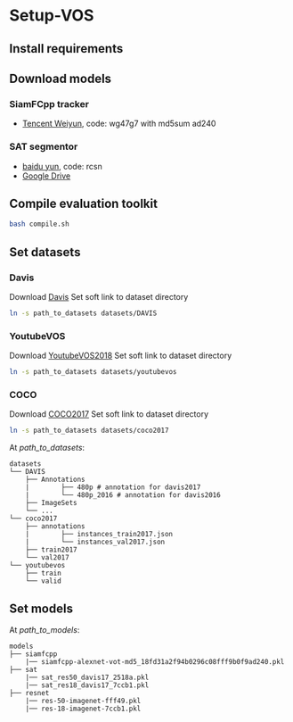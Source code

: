 # Setup-VOS

## Install requirements


## Download models
### SiamFCpp tracker
* [Tencent Weiyun](https://share.weiyun.com/56C92l4), code: wg47g7 with md5sum ad240
### SAT segmentor
* [baidu yun](https://pan.baidu.com/s/1uZ26iZyVJm50dJ3GoLCQ9w), code: rcsn
* [Google Drive](https://drive.google.com/open?id=1UXshq4k9WKx4hNkdpOagJLXPR57ZkBkg)

## Compile evaluation toolkit

```Bash
bash compile.sh
```

## Set datasets

### Davis
Download [Davis](https://davischallenge.org/davis2017/code.html)
Set soft link to dataset directory 

```bash
ln -s path_to_datasets datasets/DAVIS
```
### YoutubeVOS
Download [YoutubeVOS2018](https://youtube-vos.org/dataset/)
Set soft link to dataset directory 

```bash
ln -s path_to_datasets datasets/youtubevos
```

### COCO
Download [COCO2017](http://cocodataset.org/#download)
Set soft link to dataset directory 

```bash
ln -s path_to_datasets datasets/coco2017
```

At _path_to_datasets_:

```File Tree
datasets
└── DAVIS
    ├── Annotations
    |        ├── 480p # annotation for davis2017
    |        └── 480p_2016 # annotation for davis2016
    ├── ImageSets
    └── ...
└── coco2017
    ├── annotations
    |        ├── instances_train2017.json
    |        └── instances_val2017.json
    ├── train2017
    └── val2017
└── youtubevos
    ├── train
    └── valid

```


## Set models
At _path_to_models_:

```File Tree
models
├── siamfcpp
    |── siamfcpp-alexnet-vot-md5_18fd31a2f94b0296c08fff9b0f9ad240.pkl
├── sat
    |── sat_res50_davis17_2518a.pkl
    |── sat_res18_davis17_7ccb1.pkl
├── resnet
    |── res-50-imagenet-fff49.pkl
    |── res-18-imagenet-7ccb1.pkl
```
